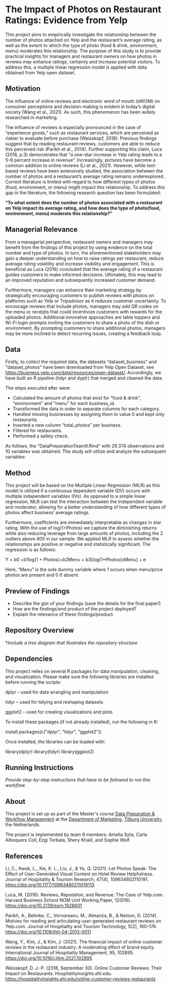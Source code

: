
# The Impact of Photos on Restaurant Ratings: Evidence from Yelp
This project aims to empirically investigate the relationship between the number of photos attached on Yelp and the restaurant’s average rating, as well as the extent to which the type of photo (food & drink, environment, menu) moderates this relationship. The purpose of this study is to provide practical insights for managers and restaurant owners on how photos in reviews may enhance ratings, certainty and increase potential visitors. To address this, a multiple linear regression model is applied with data obtained from Yelp open dataset.
## Motivation
The influence of online reviews and electronic word of mouth (eWOM) on consumer perceptions and decision-making is evident in today’s digital society (Wang et al., 2021). As such, this phenomenon has been widely researched in marketing.

The influence of reviews is especially pronounced in the case of “experience goods,” such as restaurant services, which are perceived as riskier to evaluate before purchase (Weisskopf, 2018). Previous findings suggest that by reading restaurant reviews, customers are able to reduce this perceived risk (Parikh et al., 2014). Further supporting this claim, Luca (2016, p.3) demonstrates that  “a one-star increase in Yelp rating leads to a 5–9 percent increase in revenue”. Increasingly, pictures have become a common addition to online reviews (Li et al., 2021). However, while text-based reviews have been extensively studied, the association between the number of photos and a restaurant’s average rating remains underexplored. Current literature is limited with regard to how different types of photos (food, environment, or menu) might impact this relationship. To address this gap in the literature, the following research question has been formulated:

**“To what extent does the number of photos associated with a restaurant on Yelp impact its average rating, and how does the type of photo(food, environment, menu) moderate this relationship?”**

## Managerial Relevance

From a managerial perspective, restaurant owners and managers may benefit from the findings of this project by using evidence on the total number and type of photos. In turn, the aforementioned stakeholders may gain a deeper understanding on how to raise ratings per restaurant, reduce average rating volatility and increase visibility and engagement. This is beneficial as Luca (2016) concluded that the average rating of a restaurant guides customers to make informed decisions. Ultimately, this may lead to an improved reputation and subsequently increased customer demand.

Furthermore, managers can enhance their marketing strategy by strategically encouraging customers to publish reviews with photos on platforms such as Yelp or Tripadvisor as it reduces customer uncertainty. To encourage reviews that include photos, managers may add QR codes on the menu or receipts that could incentivize customers with rewards for the uploaded photos. Additional innovative approaches are table toppers and Wi-Fi login prompts inviting the customers to share a photo of the dish or environment. By prompting customers to share additional photos, managers may be more inclined to detect recurring issues, creating a feedback loop.

## Data

Firstly, to collect the required data, the datasets “dataset_business" and "dataset_photos" have been downloaded from Yelp Open Dataset, see https://business.yelp.com/data/resources/open-dataset/. Accordingly, we have built an R pipeline (tidyr and dyplr) that merged and cleaned the data.

The steps executed after were:


- Calculated the amount of photos that exist for “food & drink”, “environment” and “menu” for each business_id.
- Transformed the data in order to separate columns for each category.
- Handled missing businesses by assigning them to value 0 and kept only restaurants.
- Inserted a new column “total_photos” per business.
- Filtered for restaurants.
- Performed a safety check.

As follows, the “DataPreparationTeam9.Rmd” with 29.374 observations and 10 variables was obtained. The study will utilize and analyze the subsequent variables: 


## Method

This project will be based on the Multiple Linear Regression (MLR) as this model is utilized if a continuous dependent variable (DV) occurs with multiple independent variables (IVs). As opposed to a simple linear regression, MLR can test the interaction between the independent variable and moderator, allowing for a better understanding of how different types of photos affect business’ average ratings. 

Furthermore, coefficients are immediately interpretable as changes in star rating. With the use of log(1+Photos) we capture the diminishing returns while also reducing leverage from large amounts of photos, including the 2 outliers above 400 in our sample. We applied MLR to assess whether the relationships are positive or negative and statistically significant. The regression is as follows:

Y = b0 +b1log(1 + Photos)+b2Menu + b3[log(1+Photos)xMenu] + e

Here, “Menu” is the sole dummy variable where 1 occurs when menu/price photos are present and 0 if absent.

## Preview of Findings 
- Describe the gist of your findings (save the details for the final paper!)
- How are the findings/end product of the project deployed?
- Explain the relevance of these findings/product. 

## Repository Overview 

**Include a tree diagram that illustrates the repository structure*

## Dependencies 

This project relies on several R packages for data manipulation, cleaning, and visualization. Please make sure the following libraries are installed before running the scripts:

dplyr – used for data wrangling and manipulation

tidyr – used for tidying and reshaping datasets

ggplot2 – used for creating visualizations and plots

To install these packages (if not already installed), run the following in R:

install.packages(c("dplyr", "tidyr", "ggplot2"))


Once installed, the libraries can be loaded with:

library(dplyr)
library(tidyr)
library(ggplot2)


## Running Instructions 

*Provide step-by-step instructions that have to be followed to run this workflow.*

## About 
This project is set up as part of the Master's course [Data Preparation & Workflow Management](https://dprep.hannesdatta.com/) at the [Department of Marketing](https://www.tilburguniversity.edu/about/schools/economics-and-management/organization/departments/marketing), [Tilburg University](https://www.tilburguniversity.edu/), the Netherlands.

The project is implemented by team 9 members: 
Amelia Syta, Carla Alboquers Coll, Ezgi Torbala, Shery Khalil, and Sophie Wolf.

## References
Li, C., Kwok, L., Xie, K. L., Liu, J., & Ye, Q. (2021). Let Photos Speak: The Effect of User-Generated Visual Content on Hotel Review Helpfulness. Journal of Hospitality & Tourism Research, 47(4), 109634802110191. https://doi.org/10.1177/10963480211019113

Luca, M. (2016). Reviews, Reputation, and Revenue: The Case of Yelp.com. Harvard Business School NOM Unit Working Paper, 12(016). https://doi.org/10.2139/ssrn.1928601

Parikh, A., Behnke, C., Vorvoreanu, M., Almanza, B., & Nelson, D. (2014). Motives for reading and articulating user-generated restaurant reviews on Yelp.com. Journal of Hospitality and Tourism Technology, 5(2), 160–176. https://doi.org/10.1108/jhtt-04-2013-0011

Wang, Y., Kim, J., & Kim, J. (2021). The financial impact of online customer reviews in the restaurant industry: A moderating effect of brand equity. International Journal of Hospitality Management, 95, 102895. https://doi.org/10.1016/j.ijhm.2021.102895

Weisskopf, D. J.-P. (2018, September 30). Online Customer Reviews: Their Impact on Restaurants. Hospitalityinsights.ehl.edu. https://hospitalityinsights.ehl.edu/online-customer-reviews-restaurants
